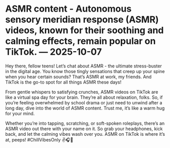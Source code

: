 # ASMR content - Autonomous sensory meridian response (ASMR) videos, known for their soothing and calming effects, remain popular on TikTok. — 2025-10-07

Hey there, fellow teens! Let’s chat about ASMR - the ultimate stress-buster in the digital age. You know those tingly sensations that creep up your spine when you hear certain sounds? That’s ASMR at work, my friends. And TikTok is the go-to spot for all things ASMR these days!

From gentle whispers to satisfying crunches, ASMR videos on TikTok are like a virtual spa day for your brain. They’re all about relaxation, folks. So, if you’re feeling overwhelmed by school drama or just need to unwind after a long day, dive into the world of ASMR content. Trust me, it’s like a warm hug for your mind.

Whether you’re into tapping, scratching, or soft-spoken roleplays, there’s an ASMR video out there with your name on it. So grab your headphones, kick back, and let the calming vibes wash over you. ASMR on TikTok is where it’s at, peeps! #ChillVibesOnly ✌️🎧💫